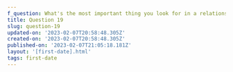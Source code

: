 ```yaml
---
f_question: What's the most important thing you look for in a relationship?
title: Question 19
slug: question-19
updated-on: '2023-02-07T20:58:48.305Z'
created-on: '2023-02-07T20:58:48.305Z'
published-on: '2023-02-07T21:05:18.181Z'
layout: '[first-date].html'
tags: first-date
---
```



